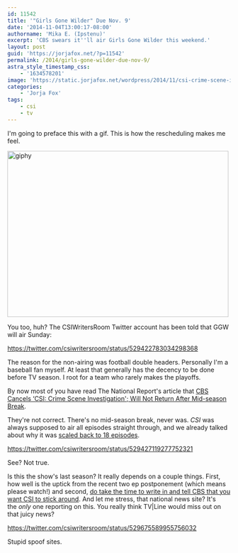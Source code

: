 ```yaml
---
id: 11542
title: '"Girls Gone Wilder" Due Nov. 9'
date: '2014-11-04T13:00:17-08:00'
authorname: 'Mika E. (Ipstenu)'
excerpt: 'CBS swears it''ll air Girls Gone Wilder this weekend.'
layout: post
guid: 'https://jorjafox.net/?p=11542'
permalink: /2014/girls-gone-wilder-due-nov-9/
astra_style_timestamp_css:
    - '1634578201'
image: 'https://static.jorjafox.net/wordpress/2014/11/csi-crime-scene-information-cancelled-renewed-cbs-fifteen.jpg'
categories:
    - 'Jorja Fox'
tags:
    - csi
    - tv
---
```


I'm going to preface this with a gif. This is how the rescheduling makes me feel.

<img class="aligncenter size-full wp-image-11543" src="//static.jorjafox.net/wordpress/2014/11/giphy.gif" alt="giphy" width="499" height="374" />

You too, huh? The CSIWritersRoom Twitter account has been told that GGW will air Sunday:

https://twitter.com/csiwritersroom/status/529422783034298368

The reason for the non-airing was football double headers. Personally I'm a baseball fan myself. At least that generally has the decency to be done before TV season. I root for a team who rarely makes the playoffs.

By now most of you have read The National Report's article that <a href="http://nationalreport.net/cbs-cancels-csi-crime-scene-investigation-will-return-mid-season-break/">CBS Cancels ‘CSI: Crime Scene Investigation'; Will Not Return After Mid-season Break</a>.

They're not correct. There's no mid-season break, never was. _CSI_ was always supposed to air all episodes straight through, and we already talked about why it was <a href="https://jorjafox.net/2014/short-order-csi-15/">scaled back to 18 episodes</a>.

https://twitter.com/csiwritersroom/status/529427119277752321

See? Not true.

Is this the show's last season? It really depends on a couple things. First, how well is the uptick from the recent two ep postponement (which means please watch!) and second, <a title="Pissed About The Scheduling Drama?" href="https://jorjafox.net/2014/pissed-scheduling-drama/">do take the time to write in and tell CBS that you want CSI to stick around</a>. And let me stress, that national news site? It's the _only_ one reporting on this. You really think TV|Line would miss out on that juicy news?

https://twitter.com/csiwritersroom/status/529675589955756032

Stupid spoof sites.
